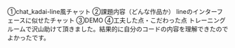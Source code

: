 ①chat_kadai-line風チャット ②課題内容（どんな作品か） lineのインターフェースに似せたチャット ③DEMO  ④工夫した点・こだわった点 トレーニングルームで沢山助けて頂きました。結果的に自分のコードの内容を理解できたのでよかったです。
